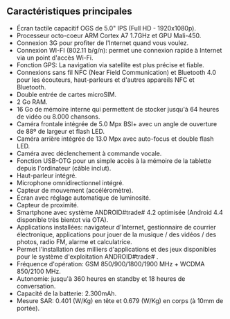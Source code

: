 ## Caractéristiques principales

* Écran tactile capacitif OGS de 5.0" IPS (Full HD - 1920x1080p).
* Processeur octo-coeur ARM Cortex A7 1.7GHz et GPU Mali-450.
* Connexion 3G pour profiter de l'Internet quand vous voulez.
* Connexion WI-FI (802.11 b/g/n): permet une connexion rapide à Internet via un point d'accès Wi-Fi.
* Fonction GPS: La navigation via satellite est plus précise et fiable.
* Connexions sans fil NFC (Near Field Communication) et Bluetooth 4.0 pour les écouteurs, haut-parleurs et d'autres appareils NFC et Bluetooth.
* Double entrée de cartes microSIM.
* 2 Go RAM.
* 16 Go de mémoire interne qui permettent de stocker jusqu'à 64 heures de vidéo ou 8.000 chansons.
* Caméra frontale intégrée de 5.0 Mpx BSI+ avec un angle de ouverture de 88º de largeur et flash LED.
* Caméra arrière intégrée de 13.0 Mpx avec auto-focus et double flash LED.
* Caméra avec déclenchement à commande vocale.
* Fonction USB-OTG pour un simple accès à la mémoire de la tablette depuis l'ordinateur (câble inclut).
* Haut-parleur intégré.
* Microphone omnidirectionnel intégré.
* Capteur de mouvement (accéléromètre).
* Écran avec réglage automatique de luminosité.
* Capteur de proximité.
* Smartphone avec système ANDROID#trade#  4.2 optimisée (Android 4.4 disponible très bientot via OTA).
* Applications installées: navigateur d'Internet, gestionnaire de courrier électronique, applications pour jouer de la musique / des vidéos / des photos, radio FM, alarme et calculatrice.
* Permet l'installation des milliers d'applications et des jeux disponibles pour le système d'exploitation ANDROID#trade# .
* Fréquence d'opération: GSM 850/900/1800/1900 MHz + WCDMA 850/2100 MHz.
* Autonomie: jusqu'à 360 heures en standby et 18 heures de conversation.
* Capacité de la batterie: 2.300mAh.
* Mesure SAR: 0.401 (W/Kg) en tête et 0.679 (W/Kg) en corps (à 10mm de portée).
